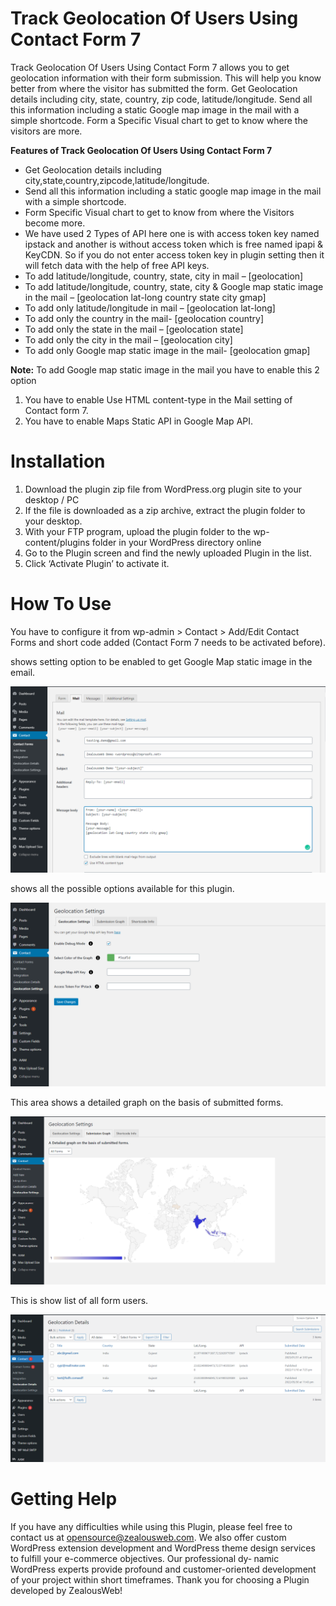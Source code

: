 # Track Geolocation Of Users Using Contact Form 7
Track Geolocation Of Users Using Contact Form 7 allows you to get geolocation information with their form submission. This will help you know better from where the visitor has submitted the form.
Get Geolocation details including city, state, country, zip code, latitude/longitude.
Send all this information including a static Google map image in the mail with a simple shortcode.
Form a Specific Visual chart to get to know where the visitors are more.

**Features of Track Geolocation Of Users Using Contact Form 7**

- Get Geolocation details including city,state,country,zipcode,latitude/longitude.
- Send all this information including a static google map image in the mail with a simple shortcode.
- Form Specific Visual chart to get to know from where the Visitors become more.
- We have used 2 Types of API here one is with access token key named ipstack and another is without access token which is free named ipapi & KeyCDN. So if you do not enter access token key in plugin setting then it will fetch data with the help of free API keys.
- To add latitude/longitude, country, state, city in mail – [geolocation]
- To add latitude/longitude, country, state, city & Google map static image in the mail – [geolocation lat-long country state city gmap]
- To add only latitude/longitude in mail – [geolocation lat-long]
- To add only the country in the mail- [geolocation country]
- To add only the state in the mail – [geolocation state]
- To add only the city in the mail – [geolocation city]
- To add only Google map static image in the mail- [geolocation gmap]

**Note:** To add Google map static image in the mail you have to enable this 2 option
1) You have to enable Use HTML content-type in the Mail setting of Contact form 7.
2) You have to enable Maps Static API in Google Map API.

   
# Installation
1. Download the plugin zip file from WordPress.org plugin site to your desktop / PC
2. If the file is downloaded as a zip archive, extract the plugin folder to your desktop.
3. With your FTP program, upload the plugin folder to the wp-content/plugins folder in your WordPress directory online
4. Go to the Plugin screen and find the newly uploaded Plugin in the list.
5. Click ‘Activate Plugin’ to activate it.

# How To Use
You have to configure it from wp-admin > Contact > Add/Edit Contact Forms and short code added (Contact Form 7 needs to be activated before).

shows setting option to be enabled to get Google Map static image in the email.

![Screenshot](resources/img/image-2.png)

shows all the possible options available for this plugin.

![Screenshot](resources/img/image-1.png)

This area shows a detailed graph on the basis of submitted forms.

![Screenshot](resources/img/image-3.png)

This is show list of all form users.

![Screenshot](resources/img/image-4.png)

# Getting Help
If you have any difficulties while using this Plugin, please feel free to contact us at opensource@zealousweb.com. We also offer custom WordPress extension development and WordPress theme design services to fulfill your e-commerce objectives. Our professional dy‐ namic WordPress experts provide profound and customer-oriented development of your project within short timeframes. Thank you for choosing a Plugin developed by ZealousWeb!


